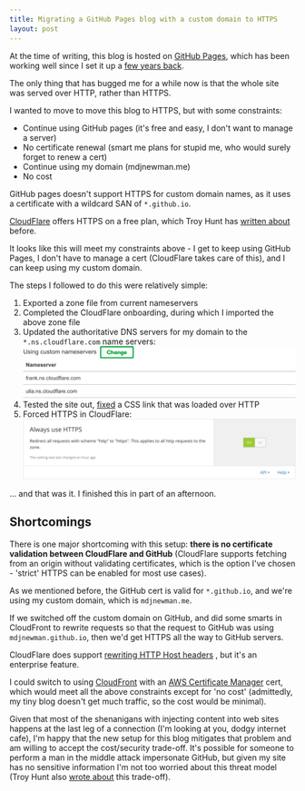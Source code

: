 ```yaml
---
title: Migrating a GitHub Pages blog with a custom domain to HTTPS
layout: post
---
```


At the time of writing, this blog is hosted on [GitHub Pages](https://pages.github.com/),
which has been working well since I set it up a [few years back](https://github.com/mdjnewman/mdjnewman.github.io/commit/9e1e0836999aec7393d0314f9066040b94ef8c43).

The only thing that has bugged me for a while now is that the whole site was
served over HTTP, rather than HTTPS.

I wanted to move to move this blog to HTTPS, but with some constraints:

* Continue using GitHub pages (it's free and easy, I don't want to manage a
  server)
* No certificate renewal (smart me plans for stupid me, who would surely forget
  to renew a cert)
* Continue using my domain (mdjnewman.me)
* No cost

GitHub pages doesn't support HTTPS for custom domain names, as it uses a
certificate with a wildcard SAN of `*.github.io`.

[CloudFlare](https://www.cloudflare.com/) offers HTTPS on a free plan, which
Troy Hunt has [written
about](https://www.troyhunt.com/how-to-get-your-ssl-for-free-on-shared/)
before.

It looks like this will meet my constraints above - I get to keep using GitHub
Pages, I don't have to manage a cert (CloudFlare takes care of this), and I can
keep using my custom domain.

The steps I followed to do this were relatively simple:

1. Exported a zone file from current nameservers
1. Completed the CloudFlare onboarding, during which I imported the above zone file
1. Updated the authoritative DNS servers for my domain to the
   `*.ns.cloudflare.com` name servers:
    ![Update name servers](/public/images/2017/07/migrating-to-https-nameservers.png)
1. Tested the site out,
   [fixed](https://github.com/mdjnewman/mdjnewman.github.io/commit/4b2a2237e1c00d9e280566f6d288f5870e250927)
   a CSS link that was loaded over HTTP
1. Forced HTTPS in CloudFlare:
    ![Enforcing HTTPS with CloudFlare](/public/images/2017/07/migrating-to-https-enforce-https.png)

... and that was it. I finished this in part of an afternoon.

Shortcomings
------------

There is one major shortcoming with this setup: **there is no certificate
validation between CloudFlare and GitHub** (CloudFlare supports fetching from
an origin without validating certificates, which is the option I've chosen -
'strict' HTTPS can be enabled for most use cases).

As we mentioned before, the GitHub cert is valid for `*.github.io`, and we're
using my custom domain, which is `mdjnewman.me`.

If we switched off the custom domain on GitHub, and did some smarts in
CloudFront to rewrite requests so that the request to GitHub was using
`mdjnewman.github.io`, then we'd get HTTPS all the way to GitHub servers.

CloudFlare does support
[rewriting HTTP Host headers](https://support.cloudflare.com/hc/en-us/articles/206652947-Using-Page-Rules-to-Re-Write-Host-Headers)
, but it's an enterprise feature.

I could switch to using [CloudFront](https://aws.amazon.com/cloudfront/) with
an [AWS Certificate Manager](https://aws.amazon.com/certificate-manager/) cert,
which would meet all the above constraints except for 'no cost' (admittedly, my tiny
blog doesn't get much traffic, so the cost would be minimal).

Given that most of the shenanigans with injecting content into web sites
happens at the last leg of a connection (I'm looking at you, dodgy internet
cafe), I'm happy that the new setup for this blog mitigates that problem and am
willing to accept the cost/security trade-off. It's possible for someone to
perform a man in the middle attack impersonate GitHub, but given my site has no
sensitive information I'm not too worried about this threat model (Troy Hunt
also [wrote
about](https://www.troyhunt.com/cloudflare-ssl-and-unhealthy-security-absolutism/)
this trade-off).